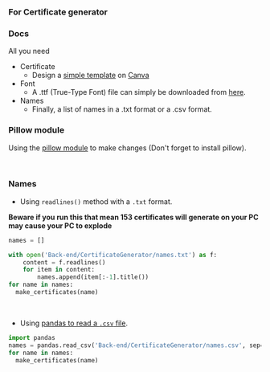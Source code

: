 ### For Certificate generator
### Docs

All you need

- Certificate
  - Design a [simple template](template.png) on [Canva](https://www.canva.com/)
- Font
  - A .ttf (True-Type Font) file can simply be downloaded from [here](https://www.google.com/search?q=download+.ttf+fonts).
- Names
  - Finally, a list of names in a .txt format or a .csv format.

### Pillow module

Using the [pillow module](https://pypi.org/project/Pillow/) to make changes (Don't forget to install pillow).

<br>

### Names 

- Using `readlines()` method with a `.txt` format.

**Beware if you run this that mean 153 certificates will generate on your PC may cause your PC to explode**
```python
names = []

with open('Back-end/CertificateGenerator/names.txt') as f:
    content = f.readlines()
    for item in content:
        names.append(item[:-1].title())
for name in names:
  make_certificates(name)
```
<br>

- Using [pandas to read a `.csv` file](https://pandas.pydata.org/pandas-docs/stable/reference/api/pandas.read_csv.html).

```python
import pandas
names = pandas.read_csv('Back-end/CertificateGenerator/names.csv', sep='#')
for name in names:
  make_certificates(name)
```

<br>
